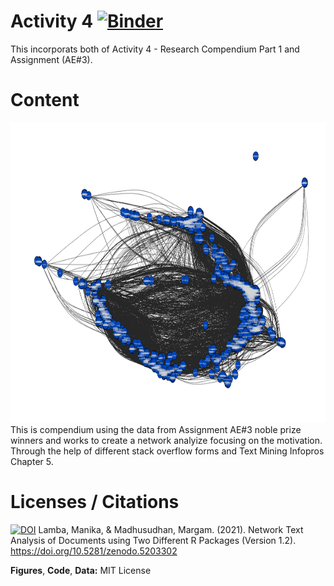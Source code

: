 # Activity 4 [![Binder](http://mybinder.org/badge_logo.svg)](http://mybinder.org/v2/gh/PozieSwagger/activity_4/main?urlpath=rstudio)
This incorporats both of Activity 4 - Research Compendium Part 1 and Assignment (AE#3). 

# Content
<img src = "https://github.com/PozieSwagger/activity_4/blob/main/Network.png" width = "640" height = "480">
This is compendium using the data from Assignment AE#3 noble prize winners and works to create a network analyize focusing on the motivation. Through the help of different stack overflow forms and Text Mining Infopros Chapter 5. 

# Licenses / Citations
[![DOI](https://zenodo.org/badge/296730353.svg)](https://zenodo.org/badge/latestdoi/296730353) Lamba, Manika, & Madhusudhan, Margam. (2021). Network Text Analysis of Documents using Two Different R Packages (Version 1.2). https://doi.org/10.5281/zenodo.5203302

**Figures**, **Code**, **Data:** MIT License
